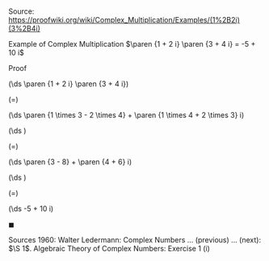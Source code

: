 # 

Source: https://proofwiki.org/wiki/Complex_Multiplication/Examples/(1%2B2i)(3%2B4i)

Example of Complex Multiplication
$\paren {1 + 2 i} \paren {3 + 4 i} = -5 + 10 i$


Proof













\(\ds \paren {1 + 2 i} \paren {3 + 4 i}\)

\(=\)







\(\ds \paren {1 \times 3 - 2 \times 4} + \paren {1 \times 4 + 2 \times 3} i\)




















\(\ds \)

\(=\)







\(\ds \paren {3 - 8} + \paren {4 + 6} i\)




















\(\ds \)

\(=\)







\(\ds -5 + 10 i\)









$\blacksquare$


Sources
1960: Walter Ledermann: Complex Numbers ... (previous) ... (next): $\S 1$. Algebraic Theory of Complex Numbers: Exercise $1 \ \text{(i)}$




